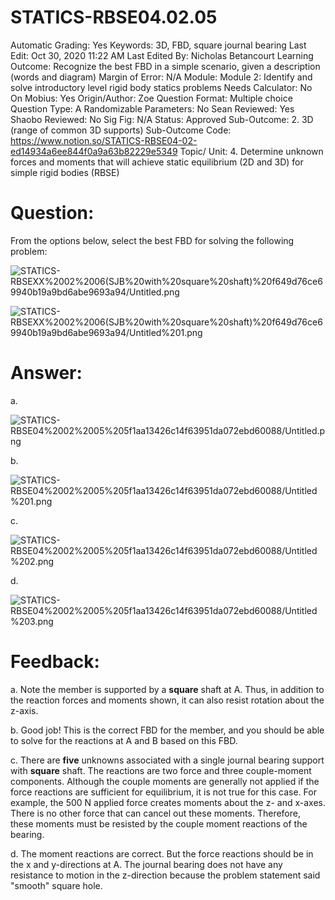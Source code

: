 # STATICS-RBSE04.02.05

Automatic Grading: Yes
Keywords: 3D, FBD, square journal bearing
Last Edit: Oct 30, 2020 11:22 AM
Last Edited By: Nicholas Betancourt
Learning Outcome: Recognize the best FBD in a simple scenario, given a description (words and diagram)
Margin of Error: N/A
Module: Module 2: Identify and solve introductory level rigid body statics problems
Needs Calculator: No
On Mobius: Yes
Origin/Author: Zoe
Question Format: Multiple choice
Question Type: A
Randomizable Parameters: No
Sean Reviewed: Yes
Shaobo Reviewed: No
Sig Fig: N/A
Status: Approved
Sub-Outcome: 2. 3D (range of common 3D supports)
Sub-Outcome Code: https://www.notion.so/STATICS-RBSE04-02-ed14934a6ee844f0a9a63b82229e5349
Topic/ Unit: 4. Determine unknown forces and moments that will achieve static equilibrium (2D and 3D) for simple rigid bodies (RBSE)

# Question:

From the options below, select the best FBD for solving the following problem:

![STATICS-RBSEXX%2002%2006(SJB%20with%20square%20shaft)%20f649d76ce69940b19a9bd6abe9693a94/Untitled.png](STATICS-RBSEXX%2002%2006(SJB%20with%20square%20shaft)%20f649d76ce69940b19a9bd6abe9693a94/Untitled.png)

![STATICS-RBSEXX%2002%2006(SJB%20with%20square%20shaft)%20f649d76ce69940b19a9bd6abe9693a94/Untitled%201.png](STATICS-RBSEXX%2002%2006(SJB%20with%20square%20shaft)%20f649d76ce69940b19a9bd6abe9693a94/Untitled%201.png)

# Answer:

a.

![STATICS-RBSE04%2002%2005%205f1aa13426c14f63951da072ebd60088/Untitled.png](STATICS-RBSE04%2002%2005%205f1aa13426c14f63951da072ebd60088/Untitled.png)

b.

![STATICS-RBSE04%2002%2005%205f1aa13426c14f63951da072ebd60088/Untitled%201.png](STATICS-RBSE04%2002%2005%205f1aa13426c14f63951da072ebd60088/Untitled%201.png)

c.

![STATICS-RBSE04%2002%2005%205f1aa13426c14f63951da072ebd60088/Untitled%202.png](STATICS-RBSE04%2002%2005%205f1aa13426c14f63951da072ebd60088/Untitled%202.png)

d.

![STATICS-RBSE04%2002%2005%205f1aa13426c14f63951da072ebd60088/Untitled%203.png](STATICS-RBSE04%2002%2005%205f1aa13426c14f63951da072ebd60088/Untitled%203.png)

# Feedback:

a. Note the member is supported by a **square** shaft at $\text{A}$. Thus, in addition to the reaction forces and moments shown, it can also resist rotation about the z-axis. 

b. Good job! This is the correct FBD for the member, and you should be able to solve for the reactions at $\text{A}$ and $\text{B}$ based on this FBD.

c. There are **five** unknowns associated with a single journal bearing support with **square** shaft. The reactions are two force and three couple-moment components. Although the couple moments are generally not applied if the force reactions are sufficient for equilibrium, it is not true for this case. For example, the 500 $\text{N}$ applied force creates moments about the z- and x-axes. There is no other force that can cancel out these moments. Therefore, these moments must be resisted by the couple moment reactions of the bearing.  

d. The moment reactions are correct. But the force reactions should be in the x and y-directions at $\text{A}$. The journal bearing does not have any resistance to motion in the z-direction because the problem statement said "smooth" square hole.